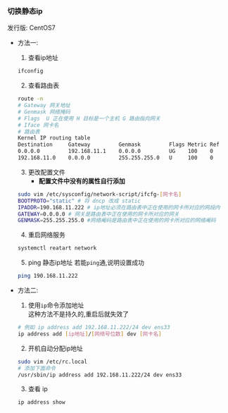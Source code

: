 ### 切换静态ip
 发行版: CentOS7
- 方法一:
	1. 查看ip地址

	```bash
	ifconfig
	
	```
	2. 查看路由表

	```bash
	route -n
	# Gateway 网关地址
	# Genmask 网络掩码
	# Flags  U 正在使用 H 目标是一个主机 G 路由指向网关
	# Iface 网卡名
	# 路由表
	Kernel IP routing table
	Destination     Gateway         Genmask         Flags Metric Ref    Use Iface
	0.0.0.0         192.168.11.1    0.0.0.0         UG    100    0        0 ens33
	192.168.11.0    0.0.0.0         255.255.255.0   U     100    0        0 ens33

	```
	3. 更改配置文件
		- **配置文件中没有的属性自行添加**
		
	```bash
	sudo vim /etc/sysconfig/network-script/ifcfg-[网卡名]
	BOOTPROTO="static" # 将 dncp 改成 static
	IPADDR=190.168.11.222 # ip地址必须在路由表中正在使用的网卡所对应的网段内
	GATEWAY=0.0.0.0 # 网关是路由表中正在使用的网卡所对应的网关
	GENMASK=255.255.255.0 #网络阉码是路由表中正在使用的网卡所对应的网络阉码
	```
	4. 重启网络服务

	```bash
	systemctl reatart network
	```
	5. ping 静态ip地址
		若能`ping`通,说明设置成功

	```bash
	ping 190.168.11.222
	```
- 方法二:

	1. 使用`ip`命令添加地址	
	<br> 这种方法不是持久的,重启后就失效了
	```bash
	# 例如 ip address add 192.168.11.222/24 dev ens33
	ip address add [ip地址]/[网络号位数] dev [网卡名]
	``` 
	2. 开机自动分配ip地址

	```bash
	sudo vim /etc/rc.local
	# 添加下面命令
	/usr/sbin/ip address add 192.168.11.222/24 dev ens33
	```

	3. 查看 ip

	```bash
	ip address show
	```
